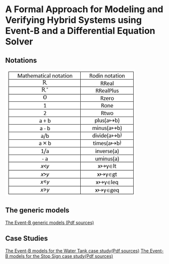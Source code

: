 # A Formal Approach for Modeling and Verifying Hybrid Systems using Event-B and a Differential Equation Solver

## Notations
![Cover](https://github.com/CPSystemsWithEventB/APSEC2022-Notation/blob/main/SCP_Notations.jpg)

## The generic models
[The Event-B generic models (Pdf sources)](https://github.com/CPSystemsWithEventB/APSEC2022-GenericModels/blob/main/GenericModel.pdf)

## Case Studies
[The Event-B models for the Water Tank case study(Pdf sources)](https://github.com/CPSystemsWithEventB/APSEC2022-Water-Tank/blob/main/WaterTankSystem.pdf)
[The Event-B models for the Stop Sign case study(Pdf sources)](https://github.com/CPSystemsWithEventB/APSEC2022-StopSign/blob/main/StopSignalModel.pdf)
